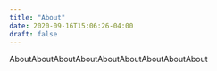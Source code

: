 ```yaml
---
title: "About"
date: 2020-09-16T15:06:26-04:00
draft: false
---
```


AboutAboutAboutAboutAboutAboutAboutAboutAbout
